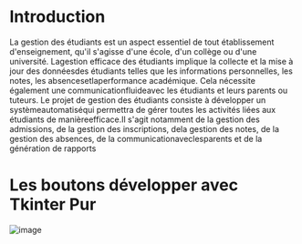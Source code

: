 # Introduction 
La gestion des étudiants est un aspect essentiel de tout établissement
d'enseignement, qu'il s'agisse d'une école, d'un collège ou d'une université. Lagestion efficace des étudiants implique la collecte et la mise à jour des donnéesdes étudiants telles que les informations personnelles, les notes, les absencesetlaperformance académique. Cela nécessite également une communicationfluideavec les étudiants et leurs parents ou tuteurs. Le projet de gestion des étudiants consiste à développer un systèmeautomatiséqui permettra de gérer toutes les activités liées aux étudiants de manièreefficace.Il s'agit notamment de la gestion des admissions, de la gestion des inscriptions, dela gestion des notes, de la gestion des absences, de la communicationaveclesparents et de la génération de rapports

# Les boutons développer avec Tkinter Pur 
![image](https://github.com/chaymaemerhrioui1/gestion_des_etudiants/assets/128318349/ab689452-c593-427e-a91b-dda95ee35564)


